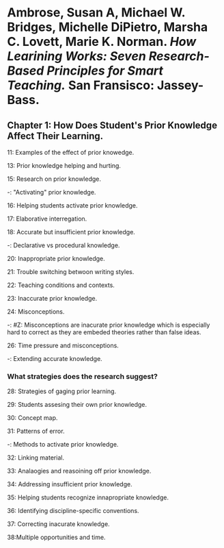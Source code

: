 # Ambrose, Susan A, Michael W. Bridges, Michelle DiPietro, Marsha C. Lovett, Marie K. Norman. *How Learining Works: Seven Research-Based Principles for Smart Teaching.* San Fransisco: Jassey-Bass.  

## Chapter 1: How Does Student's Prior Knowledge Affect Their Learning.  

11: Examples of the effect of prior knowedge.  

13: Prior knowledge helping and hurting.  

15: Research on prior knowledge.  

-: "Activating" prior knowledge.  

16: Helping students activate prior knowledge.  

17: Elaborative interregation.  

18: Accurate but insufficient prior knowledge.  

-: Declarative vs procedural knowledge.  

20: Inappropriate prior knowledge.  

21: Trouble switching betwoon writing styles.  

22: Teaching conditions and contexts.  

23: Inaccurate prior knowledge.  

24: Misconceptions.  

-: #Z: Misconceptions are inacurate prior knowledge which is especially hard to correct as they are embeded theories rather than false ideas.  

26: Time pressure and misconceptions.  

-: Extending accurate knowledge. 

### What strategies does the research suggest?  

28: Strategies of gaging prior learning. 

29: Students assesing their own prior knowledge.  

30: Concept map.  

31: Patterns of error.  

-: Methods to activate prior knowledge.  

32: Linking material.  

33: Analaogies and reasoining off prior knowledge.  

34: Addressing insufficient prior knowledge.  

35: Helping students recognize innapropriate knowledge.  

36: Identifying discipline-specific conventions.  

37: Correcting inacurate knowledge.  

38:Multiple opportunities and time.  
